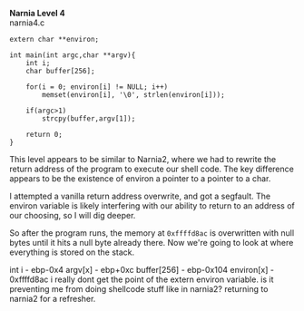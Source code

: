 **Narnia Level 4**<br>
narnia4.c
```
extern char **environ;

int main(int argc,char **argv){
    int i;
    char buffer[256];

    for(i = 0; environ[i] != NULL; i++)
        memset(environ[i], '\0', strlen(environ[i]));

    if(argc>1)
        strcpy(buffer,argv[1]);

    return 0;
}
```

This level appears to be similar to Narnia2, where we had to rewrite the return address of the program to execute our shell code. The key difference appears to be the existence of environ a pointer to a pointer to a char.

I attempted a vanilla return address overwrite, and got a segfault. The environ variable is likely interfering with our ability to return to an address of our choosing, so I will dig deeper.


So after the program runs, the memory at `0xffffd8ac` is overwritten with null bytes until it hits a null byte already there. 
Now we're going to look at where everything is stored on the stack.

int i - ebp-0x4
argv[x] - ebp+0xc
buffer[256] - ebp-0x104 
environ[x] - 0xffffd8ac
i really dont get the point of the extern environ variable. is it preventing me from doing shellcode stuff like in narnia2? returning to narnia2 for a refresher.

